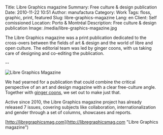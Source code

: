 Title: Libre Graphics magazine
Summary: Free culture & design publication
Date: 2010-11-22 10:51
Author: manufactura
Category: Work
Tags: floss, graphic, print, featured
Slug: libre-graphics-magazine
Lang: en
Client: Self comissioned
Location: Porto & Montréal
Description: Free culture & design publication
Image: /media/libre-graphics-magazine.jpg

The Libre Graphics magazine was a print publication dedicated to the
cross-overs between the fields of art & design and the world of libre and open
culture. The editorial team was led by ginger coons, with us taking care of
designing and co-editing the publication.

--

![Libre Graphics Magazine]({static}/media/opening-image.jpg)

We had yearned for a publication that could combine the
critical perspective of an art and design magazine with a clear
free-culture angle. Together with [ginger coons](http://adaptstudio.ca),
we set out to make just that.

Active since 2010, the Libre Graphics magazine project has already
released 7 issues, covering subjects like collaboration,
internationalization and gender through a set of columns, showcases and
reports.

[http://libregraphicsmag.com](http://libregraphicsmag.com "Libre Graphics magazine")
